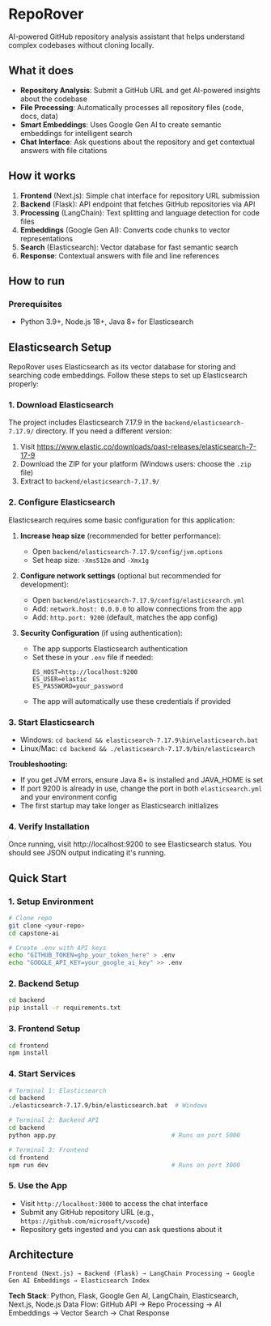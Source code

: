 # RepoRover

AI-powered GitHub repository analysis assistant that helps understand complex codebases without cloning locally.

## What it does

- **Repository Analysis**: Submit a GitHub URL and get AI-powered insights about the codebase
- **File Processing**: Automatically processes all repository files (code, docs, data)
- **Smart Embeddings**: Uses Google Gen AI to create semantic embeddings for intelligent search
- **Chat Interface**: Ask questions about the repository and get contextual answers with file citations

## How it works

1. **Frontend** (Next.js): Simple chat interface for repository URL submission
2. **Backend** (Flask): API endpoint that fetches GitHub repositories via API
3. **Processing** (LangChain): Text splitting and language detection for code files
4. **Embeddings** (Google Gen AI): Converts code chunks to vector representations
5. **Search** (Elasticsearch): Vector database for fast semantic search
6. **Response**: Contextual answers with file and line references

## How to run

### Prerequisites
- Python 3.9+, Node.js 18+, Java 8+ for Elasticsearch

## Elasticsearch Setup

RepoRover uses Elasticsearch as its vector database for storing and searching code embeddings. Follow these steps to set up Elasticsearch properly:

### 1. Download Elasticsearch
The project includes Elasticsearch 7.17.9 in the `backend/elasticsearch-7.17.9/` directory. If you need a different version:

1. Visit https://www.elastic.co/downloads/past-releases/elasticsearch-7-17-9
2. Download the ZIP for your platform (Windows users: choose the `.zip` file)
3. Extract to `backend/elasticsearch-7.17.9/`

### 2. Configure Elasticsearch
Elasticsearch requires some basic configuration for this application:

1. **Increase heap size** (recommended for better performance):
   - Open `backend/elasticsearch-7.17.9/config/jvm.options`
   - Set heap size: `-Xms512m` and `-Xmx1g`

2. **Configure network settings** (optional but recommended for development):
   - Open `backend/elasticsearch-7.17.9/config/elasticsearch.yml`
   - Add: `network.host: 0.0.0.0` to allow connections from the app
   - Add: `http.port: 9200` (default, matches the app config)

3. **Security Configuration** (if using authentication):
   - The app supports Elasticsearch authentication
   - Set these in your `.env` file if needed:
     ```
     ES_HOST=http://localhost:9200
     ES_USER=elastic
     ES_PASSWORD=your_password
     ```
   - The app will automatically use these credentials if provided

### 3. Start Elasticsearch
- Windows: `cd backend && elasticsearch-7.17.9\bin\elasticsearch.bat`
- Linux/Mac: `cd backend && ./elasticsearch-7.17.9/bin/elasticsearch`

**Troubleshooting:**
- If you get JVM errors, ensure Java 8+ is installed and JAVA_HOME is set
- If port 9200 is already in use, change the port in both `elasticsearch.yml` and your environment config
- The first startup may take longer as Elasticsearch initializes

### 4. Verify Installation
Once running, visit http://localhost:9200 to see Elasticsearch status. You should see JSON output indicating it's running.

## Quick Start

### 1. Setup Environment
```bash
# Clone repo
git clone <your-repo>
cd capstone-ai

# Create .env with API keys
echo "GITHUB_TOKEN=ghp_your_token_here" > .env
echo "GOOGLE_API_KEY=your_google_ai_key" >> .env
```

### 2. Backend Setup
```bash
cd backend
pip install -r requirements.txt
```

### 3. Frontend Setup
```bash
cd frontend
npm install
```

### 4. Start Services
```bash
# Terminal 1: Elasticsearch
cd backend
./elasticsearch-7.17.9/bin/elasticsearch.bat  # Windows

# Terminal 2: Backend API
cd backend
python app.py                                # Runs on port 5000

# Terminal 3: Frontend
cd frontend
npm run dev                                  # Runs on port 3000
```

### 5. Use the App
- Visit `http://localhost:3000` to access the chat interface
- Submit any GitHub repository URL (e.g., `https://github.com/microsoft/vscode`)
- Repository gets ingested and you can ask questions about it

## Architecture

```
Frontend (Next.js) → Backend (Flask) → LangChain Processing → Google Gen AI Embeddings → Elasticsearch Index
```

**Tech Stack**: Python, Flask, Google Gen AI, LangChain, Elasticsearch, Next.js, Node.js
Data Flow: GitHub API → Repo Processing → AI Embeddings → Vector Search → Chat Response
```
